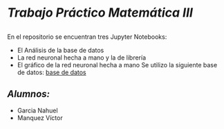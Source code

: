 # _**Trabajo Práctico Matemática III**_

##
En el repositorio se encuentran tres Jupyter Notebooks:
  - El Análisis de la base de datos
  - La red neuronal hecha a mano y la de librería 
  - El gráfico de la red neuronal hecha a mano
Se utilizo la siguiente base de datos: [base de datos](https://www.kaggle.com/datasets/yasserh/breast-cancer-dataset/data)
## _Alumnos:_
  - Garcia Nahuel
  - Manquez Víctor
